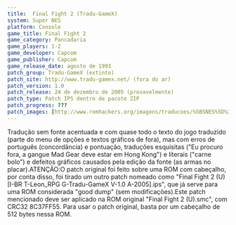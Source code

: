 ```yaml
---
title:  Final Fight 2 (Tradu-GameX)
system: Super NES
platform: Console
game_title: Final Fight 2
game_category: Pancadaria
game_players: 1-2
game_developer: Capcom
game_publisher: Capcom
game_release_date: agosto de 1993
patch_group: Tradu-GameX (extinto)
patch_site: http://www.tradu-gamex.net/ (fora do ar)
patch_version: 1.0
patch_release: 24 de dezembro de 2005 (provavelmente)
patch_type: Patch IPS dentro de pacote ZIP
patch_progress: ???
patch_images: [http://www.romhackers.org/imagens/traducoes/%5BSNES%5D%20Final%20Fight%202%20-%20Tradu-GameX%20-%201.png,http://www.romhackers.org/imagens/traducoes/%5BSNES%5D%20Final%20Fight%202%20-%20Tradu-GameX%20-%202.png,http://www.romhackers.org/imagens/traducoes/%5BSNES%5D%20Final%20Fight%202%20-%20Tradu-GameX%20-%203.png]
---
```

Tradução sem fonte acentuada e com quase todo o texto do jogo traduzido (parte do menu de opções e textos gráficos de fora), mas com erros de português (concordância) e pontuação, traduções esquisitas ("Eu procuro fora, a gangue Mad Gear deve estar em Hong Kong") e literais ("carne bolo") e defeitos gráficos causados pela edição da fonte (as armas no placar).ATENÇÃO:O patch original foi feito sobre uma ROM com cabeçalho, por conta disso, foi tirado um outro patch nomeado como "Final Fight 2 (U) [I-BR T-Leon_RPG G-Tradu-GameX V-1.0 A-2005].ips", que já serve para uma ROM considerada "good dump" (sem modificações).Este patch mencionado deve ser aplicado na ROM original "Final Fight 2 (U).smc", com CRC32 8C37FF55. Para usar o patch original, basta por um cabeçalho de 512 bytes nessa ROM.